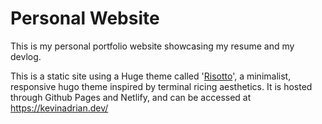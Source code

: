 # Personal Website

This is my personal portfolio website showcasing my resume and my devlog.

This is a static site using a Huge theme called '[Risotto](https://github.com/joeroe/risotto)', a minimalist, responsive hugo theme inspired by terminal ricing aesthetics. It is hosted through Github Pages and Netlify, and can be accessed at https://kevinadrian.dev/
